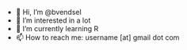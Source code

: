 - 👋 Hi, I’m @bvendsel
- 👀 I’m interested in a lot
- 🌱 I’m currently learning R 
- 📫 How to reach me: username [at] gmail dot com
